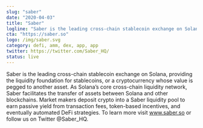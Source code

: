 ```yaml
---
slug: "saber"
date: "2020-04-03"
title: "Saber"
logline: "Saber is the leading cross-chain stablecoin exchange on Solana."
cta: "https://saber.so"
logo: /img/saber.svg
category: defi, amm, dex, app, app
twitter: https://twitter.com/Saber_HQ/
status: live
---
```


Saber is the leading cross-chain stablecoin exchange on Solana, providing the liquidity foundation for stablecoins, or a cryptocurrency whose value is pegged to another asset. As Solana’s core cross-chain liquidity network, Saber facilitates the transfer of assets between Solana and other blockchains. Market makers deposit crypto into a Saber liquidity pool to earn passive yield from transaction fees, token-based incentives, and eventually automated DeFi strategies. To learn more visit www.saber.so or follow us on Twitter @Saber_HQ.
